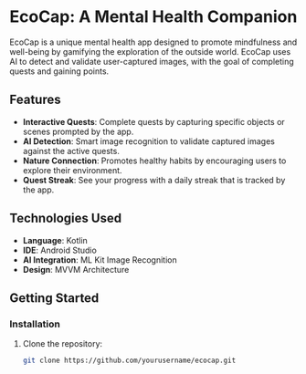 # EcoCap: A Mental Health Companion

EcoCap is a unique mental health app designed to promote mindfulness and well-being by gamifying the exploration of the outside world. EcoCap uses AI to detect and validate user-captured images, with the goal of completing quests and gaining points.

## Features

- **Interactive Quests**: Complete quests by capturing specific objects or scenes prompted by the app.
- **AI Detection**: Smart image recognition to validate captured images against the active quests.
- **Nature Connection**: Promotes healthy habits by encouraging users to explore their environment.
- **Quest Streak**: See your progress with a daily streak that is tracked by the app.

## Technologies Used

- **Language**: Kotlin
- **IDE**: Android Studio
- **AI Integration**: ML Kit Image Recognition
- **Design**: MVVM Architecture

## Getting Started

### Installation
1. Clone the repository:
   ```bash
   git clone https://github.com/yourusername/ecocap.git
